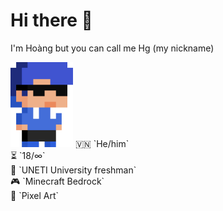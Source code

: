 # Hi there 👋

I'm Hoàng but you can call me Hg (my nickname)

<img src="img/hg_pixel.png" aglin="left" width="100px">
🇻🇳 `He/him`<br>
⏳ `18/∞`<br>
🧠 `UNETI University freshman`<br>
🎮 `Minecraft Bedrock`<br>
💙 `Pixel Art`


<!-- Headings
# The largest heading
## The second largest heading
###### The smallest heading

Styling text
Bold	** ** or __ __
Italic	* * or _ _
Strikethrough	~~ ~~
Bold and nested italic	** ** and _ _
All bold and italic	*** ***

Quoting text
> Text that is a quote

Quoting code
`git status`
```
git status
git add
git commit
```

Links
[GitHub Pages](https://pages.github.com/)

Images
![This is an image](https://myoctocat.com/assets/images/base-octocat.svg)

Lists
- or *
- George Washington
- John Adams
- Thomas Jefferson
1. James Madison
2. James Monroe
3. John Quincy Adams

Nested Lists
- or *
1. First list item
	- First nested list item
		- Second nested list item

Task lists
- [x] #739
- [ ] https://github.com/octo-org/octo-repo/issues/740
- [ ] Add delight to the experience when all tasks are complete :tada:
- [ ] \(Optional) Open a followup issue

Mentioning people and teams
@

Footnotes
Here is a simple footnote[^1].
A footnote can also have multiple lines[^2].  
You can also use words, to fit your writing style more closely[^note].
[^1]: My reference.
[^2]: Every new line should be prefixed with 2 spaces.  
	This allows you to have a footnote with multiple lines.
[^note]:
	Named footnotes will still render with numbers instead of the text but allow easier identification and linking.  
	This footnote also has been made with a different syntax using 4 spaces for new lines.

Ignoring Markdown formatting
Let's rename \*our-new-project\* to \*our-old-project\*. -->
